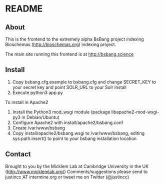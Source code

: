 # README #

## About ##

This is the frontend to the extremely alpha BsBang project indexing Bioschemas (http://bioschemas.org) indexing project.

The main site running this frontend is at http://bsbang.science

## Install ##
1. Copy bsbang.cfg.example to bsbang.cfg and change SECRET_KEY to your secret key and point SOLR_URL to your Solr install
2. Execute python3 app.py

To install in Apache2
1. Install the Python3 mod_wsgi module (package libapache2-mod-wsgi-py3 in Debian/Ubuntu)
2. Configure Apache2 with install/apache2/bsbang.conf
3. Create /var/www/bsbang
4. Copy install/apache2/bsbang.wsgi to /var/www/bsbang, editing sys.path.insert() to point to your bsbang installation location

## Contact ##
Brought to you by the Micklem Lab at Cambridge University in the UK (http://www.micklemlab.org/)
Comments/suggestions please send to justincc AT intermine.org or tweet me on Twitter (@justincc)
